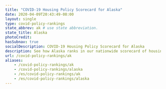 ```yaml
---
title: "COVID-19 Housing Policy Scorecard for Alaska"
date: 2020-04-09T20:43:49-08:00
layout: single
type: covid-policy-rankings
state_abbrev: ak # use state abbreviation.
state_title: Alaska
photoCredit:
hasSubnav: true
socialDescription: COVID-19 Housing Policy Scorecard for Alaska
description: See how Alaska ranks in our nationwide scorecard of housing policies in response to COVID-19.
url: /covid-policy-rankings/ak
aliases:
    - /covid-policy-rankings/ak
    - /covid-policy-rankings/alaska
    - /es/covid-policy-rankings/ak
    - /es/covid-policy-rankings/alaska
---
```

